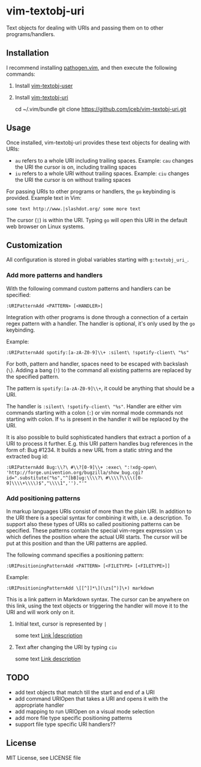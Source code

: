 vim-textobj-uri
===============

Text objects for dealing with URIs and passing them on to other
programs/handlers.

## Installation
I recommend installing [pathogen.vim](https://github.com/tpope/vim-pathogen),
and then execute the following commands:

1. Install [vim-textobj-user](https://github.com/kana/vim-textobj-user)
2. Install [vim-textobj-uri](https://github.com/jceb/vim-textobj-uri)

     cd ~/.vim/bundle
     git clone https://github.com/jceb/vim-textobj-uri.git

## Usage
Once installed, vim-textobj-uri provides these text objects for dealing with
URIs:
- `au` refers to a whole URI including trailing spaces.  Example: `cau` changes
  the URI the cursor is on, including trailing spaces
- `iu` refers to a whole URI without trailing spaces.  Example: `ciu` changes
  the URI the cursor is on without trailing spaces

For passing URIs to other programs or handlers, the `go` keybinding is provided.
Example text in Vim:

    some text http://www.|slashdot.org/ some more text

The cursor (`|`) is within the URI.  Typing `go` will open this URI in the
default web browser on Linux systems.

## Customization
All configuration is stored in global variables starting with `g:textobj_uri_`.

### Add more patterns and handlers
With the following command custom patterns and handlers can be specified:

    :URIPatternAdd <PATTERN> [<HANDLER>]

Integration with other programs is done through a connection of a certain regex
pattern with a handler.  The handler is optional, it's only used by the `go`
keybinding.

Example:

    :URIPatternAdd spotify:[a-zA-Z0-9]\\+ :silent\ !spotify-client\ "%s"

For both, pattern and handler, spaces need to be escaped with backslash (`\`).
Adding a bang (`!`) to the command all existing patterns are replaced by the
specified pattern.

The pattern is `spotify:[a-zA-Z0-9]\\+`, it could be anything that should be a
URI.

The handler is `:silent\ !spotify-client\ "%s"`.  Handler are either vim
commands starting with a colon (`:`) or vim normal mode commands not starting
with colon.  If `%s` is present in the handler it will be replaced by the URI.


It is also possible to build sophisticated handlers that extract a portion of a
URI to process it further.  E.g. this URI pattern handles bug references in the
form of: Bug #1234.  It builds a new URL from a static string and the extracted
bug id:

    :URIPatternAdd Bug:\\?\ #\\?[0-9]\\+ :exec\ ":!xdg-open\ 'http://forge.univention.org/bugzilla/show_bug.cgi?id=".substitute("%s","^[bB]ug:\\\\?\ #\\\\?\\\\([0-9]\\\\+\\\\)$","\\\\1",'')."'"


### Add positioning patterns
In markup languages URIs consist of more than the plain URI.  In addition to the
URI there is a special syntax for combining it with, i.e. a description.  To
support also these types of URIs so called positioning patterns can be
specified.  These patterns contain the special vim-regex expression `\zs` which
defines the position where the actual URI starts.  The cursor will be put at
this position and than the URI patterns are applied.

The following command specifies a positioning pattern:

    :URIPositioningPatternAdd <PATTERN> [<FILETYPE> [<FILETYPE>]]

Example:

 	:URIPositioningPatternAdd \[[^]]*\](\zs[^)]\+) markdown

This is a link pattern in Markdown syntax.  The cursor can be anywhere on this
link, using the text objects or triggering the handler will move it to the URI
and will work only on it.

1. Initial text, cursor is represented by `|`

    some text [Link |description](http://www.slashdot.org/)

2. Text after changing the URI by typing `ciu`

    some text [Link description](|)

## TODO
- add text objects that match till the start and end of a URI
- add command URIOpen that takes a URI and opens it with the appropriate handler
- add mapping to run URIOpen on a visual mode selection
- add more file type specific positioning patterns
- support file type specific URI handlers??

## License
MIT License, see LICENSE file
